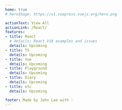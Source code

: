 ```yaml
---
home: true
# heroImage: https://v1.vuepress.vuejs.org/hero.png

actionText: View All
actionLink: /React/
features:
- title: React
  # details: React V18 examples and issues
  details: Upcoming
- title: TS
  details: Upcoming
- title: Vue
  details: Upcoming
- title: Playground
  details: Upcoming
- title: Diary
  details: Upcoming
- title: etc
  details: Upcoming

footer: Made by John Lee with ♡
---
```

